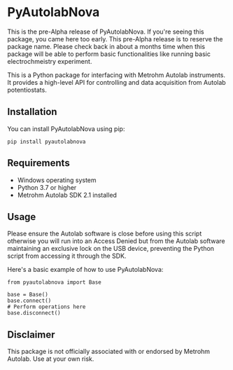 # PyAutolabNova

This is the pre-Alpha release of PyAutolabNova. If you're seeing this package, you came here too early. This pre-Alpha release is to reserve the package name. Please check back in about a months time when this package will be able to perform basic functionalities like running basic electrochmeistry experiment. 

This is a Python package for interfacing with Metrohm Autolab instruments. It provides a high-level API for controlling and data acquisition from Autolab potentiostats.

## Installation

You can install PyAutolabNova using pip: 

```
pip install pyautolabnova
```


## Requirements

- Windows operating system
- Python 3.7 or higher
- Metrohm Autolab SDK 2.1 installed

## Usage
Please ensure the Autolab software is close before using this script otherwise you will run into an Access Denied but from the Autolab software maintaining an exclusive lock on the USB device, preventing the Python script from accessing it through the SDK.


Here's a basic example of how to use PyAutolabNova:

```
from pyautolabnova import Base

base = Base()
base.connect()
# Perform operations here
base.disconnect()

```

## Disclaimer
This package is not officially associated with or endorsed by Metrohm Autolab. Use at your own risk.
